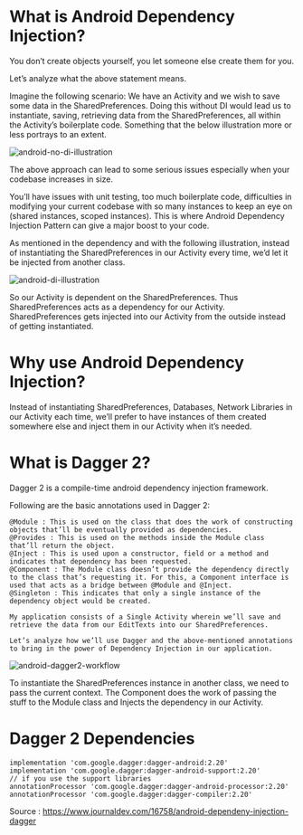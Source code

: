 # What is Android Dependency Injection?

You don’t create objects yourself, you let someone else create them for you.

Let’s analyze what the above statement means.

Imagine the following scenario: We have an Activity and we wish to save some data in the SharedPreferences. Doing this without DI would lead us to instantiate, saving, retrieving data from the SharedPreferences, all within the Activity’s boilerplate code. Something that the below illustration more or less portrays to an extent.


![android-no-di-illustration](https://user-images.githubusercontent.com/15645007/63225898-5d6aba00-c1f3-11e9-9f05-ed3ad336deac.png)

The above approach can lead to some serious issues especially when your codebase increases in size.

You’ll have issues with unit testing, too much boilerplate code, difficulties in modifying your current codebase with so many instances to keep an eye on (shared instances, scoped instances). This is where Android Dependency Injection Pattern can give a major boost to your code.

As mentioned in the dependency and with the following illustration, instead of instantiating the SharedPreferences in our Activity every time, we’d let it be injected from another class.

![android-di-illustration](https://user-images.githubusercontent.com/15645007/63225935-da962f00-c1f3-11e9-9877-70a35e1ac448.png)

So our Activity is dependent on the SharedPreferences. Thus SharedPreferences acts as a dependency for our Activity. SharedPreferences gets injected into our Activity from the outside instead of getting instantiated.

# Why use Android Dependency Injection?

Instead of instantiating SharedPreferences, Databases, Network Libraries in our Activity each time, we’ll prefer to have instances of them created somewhere else and inject them in our Activity when it’s needed.

# What is Dagger 2?

Dagger 2 is a compile-time android dependency injection framework.

Following are the basic annotations used in Dagger 2:

    @Module : This is used on the class that does the work of constructing objects that’ll be eventually provided as dependencies.
    @Provides : This is used on the methods inside the Module class that’ll return the object.
    @Inject : This is used upon a constructor, field or a method and indicates that dependency has been requested.
    @Component : The Module class doesn’t provide the dependency directly to the class that’s requesting it. For this, a Component interface is used that acts as a bridge between @Module and @Inject.
    @Singleton : This indicates that only a single instance of the dependency object would be created.
    
    My application consists of a Single Activity wherein we’ll save and retrieve the data from our EditTexts into our SharedPreferences.
    
    Let’s analyze how we’ll use Dagger and the above-mentioned annotations to bring in the power of Dependency Injection in our application.
    
   ![android-dagger2-workflow](https://user-images.githubusercontent.com/15645007/63225938-df5ae300-c1f3-11e9-9ab6-cc841e1363e5.png)
   
   To instantiate the SharedPreferences instance in another class, we need to pass the current context.
The Component does the work of passing the stuff to the Module class and Injects the dependency in our Activity.

# Dagger 2 Dependencies
    implementation 'com.google.dagger:dagger-android:2.20'
    implementation 'com.google.dagger:dagger-android-support:2.20'
    // if you use the support libraries
    annotationProcessor 'com.google.dagger:dagger-android-processor:2.20'
    annotationProcessor 'com.google.dagger:dagger-compiler:2.20'

Source : https://www.journaldev.com/16758/android-dependeny-injection-dagger
